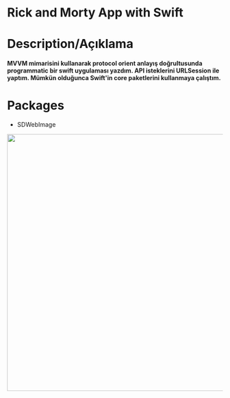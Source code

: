 # Rick and Morty App with Swift

# Description/Açıklama

<h4>
MVVM mimarisini kullanarak protocol orient anlayış doğrultusunda programmatic bir swift 
uygulaması yazdım. API isteklerini URLSession ile yaptım. Mümkün olduğunca Swift'in core 
paketlerini kullanmaya çalıştım.
</h4>

# Packages
* SDWebImage


<img src="/assets/appGif.gif" width="600">

